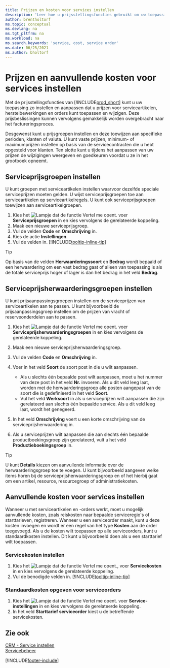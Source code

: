 ```yaml
---
title: Prijzen en kosten voor services instellen
description: 'Leer hoe u prijsstellingsfuncties gebruikt om uw toepassing zo in te stellen en aan te passen dat u prijzen voor serviceartikelen, herstelbewerkingen en orders kunt toepassen en wijzigen.'
author: brentholtorf
ms.topic: conceptual
ms.devlang: na
ms.tgt_pltfrm: na
ms.workload: na
ms.search.keywords: 'service, cost, service order'
ms.date: 06/25/2021
ms.author: bholtorf
---
```


# Prijzen en aanvullende kosten voor services instellen
Met de prijsstellingsfuncties van [!INCLUDE[prod_short](includes/prod_short.md)] kunt u uw toepassing zo instellen en aanpassen dat u prijzen voor serviceartikelen, herstelbewerkingen en orders kunt toepassen en wijzigen. Deze prijsbeslissingen kunnen vervolgens gemakkelijk worden overgebracht naar het factureringsproces.  
  
Desgewenst kunt u prijsgroepen instellen en deze toewijzen aan specifieke perioden, klanten of valuta. U kunt vaste prijzen, minimum- of maximumprijzen instellen op basis van de servicecontracten die u hebt opgesteld voor klanten. Ten slotte kunt u tijdens het aanpassen van uw prijzen de wijzigingen weergeven en goedkeuren voordat u ze in het grootboek opneemt.  

## Serviceprijsgroepen instellen
U kunt groepen met serviceartikelen instellen waarvoor dezelfde speciale serviceprijzen moeten gelden. U wijst serviceprijsgroepen toe aan serviceartikelen op serviceartikelregels. U kunt ook serviceprijsgroepen toewijzen aan serviceartikelgroepen.  

1. Kies het ![Lampje dat de functie Vertel me opent.](media/ui-search/search_small.png "Vertel me wat u wilt doen") voer **Serviceprijsgroepen** in en kies vervolgens de gerelateerde koppeling.  
2. Maak een nieuwe serviceprijsgroep.  
3. Vul de velden **Code** en **Omschrijving** in.  
4. Kies de actie **Instellingen**.  
2. Vul de velden in. [!INCLUDE[tooltip-inline-tip](includes/tooltip-inline-tip_md.md)]  

 > [!Tip]
 > Op basis van de velden **Herwaarderingssoort** en **Bedrag** wordt bepaald of een herwaardering om een vast bedrag gaat of alleen van toepassing is als de totale serviceprijs hoger of lager is dan het bedrag in het veld **Bedrag**.  

## Serviceprijsherwaarderingsgroepen instellen  
U kunt prijsaanpassingsgroepen instellen om de serviceprijzen van serviceartikelen aan te passen. U kunt bijvoorbeeld de prijsaanpassingsgroep instellen om de prijzen van vracht of reserveonderdelen aan te passen.  
  
1. Kies het ![Lampje dat de functie Vertel me opent.](media/ui-search/search_small.png "Vertel me wat u wilt doen") voer **Serviceprijsherwaarderingsgroepen** in en kies vervolgens de gerelateerde koppeling.  
2. Maak een nieuwe serviceprijsherwaarderingsgroep.  
3. Vul de velden **Code** en **Omschrijving** in.  
4. Voer in het veld **Soort** de soort post in die u wilt aanpassen.  
  
    * Als u slechts één bepaalde post wilt aanpassen, moet u het nummer van deze post in het veld **Nr.** invoeren. Als u dit veld leeg laat, worden met de herwaarderingsgroep alle posten aangepast van de soort die is gedefinieerd in het veld **Soort**.  
    * Vul het veld **Werksoort** in als u serviceprijzen wilt aanpassen die zijn gerelateerd aan slechts één bepaalde service. Als u dit veld leeg laat, wordt het genegeerd.  
  
5. In het veld **Omschrijving** voert u een korte omschrijving van de serviceprijsherwaardering in.  
6. Als u serviceprijzen wilt aanpassen die aan slechts één bepaalde productboekingsgroep zijn gerelateerd, vult u het veld **Productieboekingsgroep** in.

> [!Tip]
> U kunt **Details** kiezen om aanvullende informatie over de herwaarderingsgroep toe te voegen. U kunt bijvoorbeeld aangeven welke items horen bij de serviceprijsherwaarderingsgroep en of het hierbij gaat om een artikel, resource, resourcegroep of administratiekosten.  

## Aanvullende kosten voor services instellen
Wanneer u met serviceartikelen en -orders werkt, moet u mogelijk aanvullende kosten, zoals reiskosten naar bepaalde serviceregio's of starttarieven, registreren. Wanneer u een serviceorder maakt, kunt u deze kosten invoegen en wordt er een regel van het type **Kosten** aan de order toegevoegd. Als u de kosten wilt toepassen op alle serviceorders, kunt u standaardkosten instellen. Dit kunt u bijvoorbeeld doen als u een starttarief wilt toepassen.
  
### Servicekosten instellen
1. Kies het ![Lampje dat de functie Vertel me opent.](media/ui-search/search_small.png "Vertel me wat u wilt doen"), voer **Servicekosten** in en kies vervolgens de gerelateerde koppeling. 
2. Vul de benodigde velden in. [!INCLUDE[tooltip-inline-tip](includes/tooltip-inline-tip_md.md)]  

### Standaardkosten opgeven voor serviceorders
1. Kies het ![Lampje dat de functie Vertel me opent.](media/ui-search/search_small.png "Vertel me wat u wilt doen") voer **Service-instellingen** in en kies vervolgens de gerelateerde koppeling. 
2. In het veld **Starttarief serviceorder** kiest u de betreffende servicekosten.

## Zie ook
[CRM - Service instellen](service-setup-service.md)  
[Servicebeheer](service-service.md)  


[!INCLUDE[footer-include](includes/footer-banner.md)]